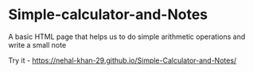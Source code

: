 # Simple-calculator-and-Notes
A basic HTML page that helps us to do simple arithmetic operations and write a small note 

Try it - https://nehal-khan-29.github.io/Simple-Calculator-and-Notes/
